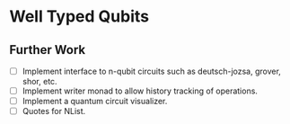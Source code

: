 # Well Typed Qubits

## Further Work

- [ ] Implement interface to n-qubit circuits such as deutsch-jozsa, grover, shor, etc.
- [ ] Implement writer monad to allow history tracking of operations.
- [ ] Implement a quantum circuit visualizer.
- [ ] Quotes for NList.